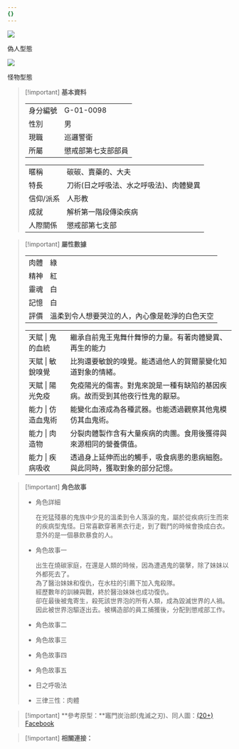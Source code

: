 ```yaml
---
{}
---
```

[![](https://i.pinimg.com/736x/a8/3e/aa/a83eaa9b97cc8470927a2317a36301db.jpg)](https://i.pinimg.com/736x/a8/3e/aa/a83eaa9b97cc8470927a2317a36301db.jpg)

偽人型態

[![](https://i.pinimg.com/736x/99/67/2a/99672a6842170ce5f626c7beed5591ba.jpg)](https://i.pinimg.com/736x/99/67/2a/99672a6842170ce5f626c7beed5591ba.jpg)

怪物型態

> [!important] **基本資料**
> 
> |   |   |
> |---|---|
> |身分編號|G-01-0098|
> |性別|男|
> |現職|巡邏警衛|
> |所屬|懲戒部第七支部部員|
> 
> |   |   |
> |---|---|
> |暱稱|碳碳、賣藥的、大夫|
> |特長|刀術(日之呼吸法、水之呼吸法)、肉體變異|
> |信仰/派系|人形教|
> |成就|解析第一階段傳染疾病|
> |人際關係|懲戒部第七支部|

> [!important] **屬性數據**
> 
> |   |   |
> |---|---|
> |肉體|綠|
> |精神|紅|
> |靈魂|白|
> |記憶|白|
> |評價|溫柔到令人想要哭泣的人，內心像是乾淨的白色天空|
> 
> |   |   |
> |---|---|
> |天賦 \| 鬼的血統|繼承自前鬼王鬼舞什舞慘的力量。有著肉體變異、再生的能力|
> |天賦 \| 敏銳嗅覺|比狗還要敏銳的嗅覺。能透過他人的賀爾蒙變化知道對象的情緒。|
> |天賦 \| 陽光免疫|免疫陽光的傷害。對鬼來說是一種有缺陷的基因疾病。故而受到其他夜行性鬼的厭惡。|
> |能力 \| 仿造血鬼術|能變化血液成為各種武器。也能透過觀察其他鬼模仿其血鬼術。|
> |能力 \| 肉造物|分裂肉體製作含有大量疾病的肉團。食用後獲得與來源相同的營養價值。|
> |能力 \| 疾病吸收|透過身上延伸而出的觸手，吸食病患的患病細胞。與此同時，獲取對象的部分記憶。|

> [!important] **角色故事**
> 
> - 角色詳細
>     
>     在兇猛殘暴的鬼族中少見的溫柔到令人落淚的鬼，屬於從疾病衍生而來的疾病型鬼怪。日常喜歡穿著黑衣行走，到了戰鬥的時候會換成白衣。  
>     意外的是一個暴飲暴食的人。  
>     
> - 角色故事一
>     
>     出生在燒碳家庭，在還是人類的時候，因為遭遇鬼的襲擊，除了妹妹以外都死去了。  
>     為了醫治妹妹和復仇，在水柱的引薦下加入鬼殺隊。  
>     經歷數年的訓練與戰，終於醫治妹妹也成功復仇。  
>     卻在最後被鬼寄生，殺死該世界泡的所有人類，成為毀滅世界的人禍。因此被世界泡驅逐出去。被構造部的員工捕獲後，分配到懲戒部工作。  
>     
> - 角色故事二
> - 角色故事三
> - 角色故事四
> - 角色故事五
> - 日之呼吸法
> - 三律三性：肉體

> [!important] **參考原型：**竈門炭治郎(鬼滅之刃)、同人圖：[(20+) Facebook](https://www.facebook.com/youshima123)

> [!important] **相關連接：**